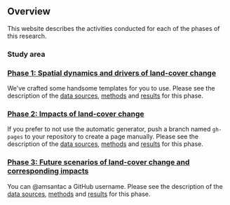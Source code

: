 ## **Overview**
This website describes the activities conducted for each of the phases of this research.

### Study area


### [Phase 1: Spatial dynamics and drivers of land-cover change](phase1.html)
We've crafted some handsome templates for you to use. Please see the description of the [data sources](phase1.html#data), [methods](phase1.html#methods) and [results](phase1.html#results) for this phase.

### [Phase 2: Impacts of land-cover change](phase2.html)
If you prefer to not use the automatic generator, push a branch named `gh-pages` to your repository to create a page manually. Please see the description of the [data sources](phase2.html#data), [methods](phase2.html#methods) and [results](phase2.html#results) for this phase.

### [Phase 3: Future scenarios of land-cover change and corresponding impacts](phase3.html)
You can @amsantac a GitHub username. Please see the description of the [data sources](phase3.html#data), [methods](phase3.html#methods) and [results](phase3.html#results) for this phase.
